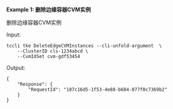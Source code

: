**Example 1: 删除边缘容器CVM实例**

删除边缘容器CVM实例

Input: 

```
tccli tke DeleteEdgeCVMInstances --cli-unfold-argument  \
    --ClusterID cls-1234abcd \
    --CvmIdSet cvm-gdf53454
```

Output: 
```
{
    "Response": {
        "RequestId": "187c16d5-1f53-4e88-b684-077f0c7369b2"
    }
}
```

